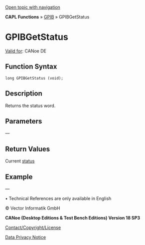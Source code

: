 [Open topic with navigation](../../../../../CANoeDEFamily.htm#Topics/CAPLFunctions/GPIB/Functions/CAPLfunctionGPIBGetStatus.md)

**CAPL Functions** » [GPIB](../CAPLfunctionsGPIBOverview.md) » GPIBGetStatus

# GPIBGetStatus

[Valid for](../../../Shared/FeatureAvailability.md): CANoe DE

## Function Syntax

```
long GPIBGetStatus (void);
```

## Description

Returns the status word.

## Parameters

—

## Return Values

Current [status](../CAPLfunctionsGPIBStatus.md)

## Example

—

• Technical References are only available in English

© Vector Informatik GmbH

**CANoe (Desktop Editions & Test Bench Editions) Version 18 SP3**

[Contact/Copyright/License](../../../Shared/ContactCopyrightLicense.md)

[Data Privacy Notice](https://www.vector.com/int/en/company/get-info/privacy-policy/)